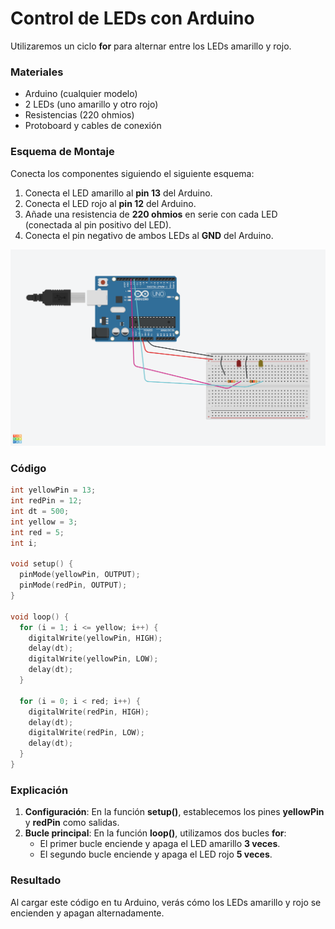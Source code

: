 # Control de LEDs con Arduino

Utilizaremos un ciclo **for** para alternar entre los LEDs amarillo y rojo.

### Materiales
- Arduino (cualquier modelo)
- 2 LEDs (uno amarillo y otro rojo)
- Resistencias (220 ohmios)
- Protoboard y cables de conexión

### Esquema de Montaje
Conecta los componentes siguiendo el siguiente esquema:

1. Conecta el LED amarillo al **pin 13** del Arduino.
2. Conecta el LED rojo al **pin 12** del Arduino.
3. Añade una resistencia de **220 ohmios** en serie con cada LED (conectada al pin positivo del LED).
4. Conecta el pin negativo de ambos LEDs al **GND** del Arduino.

![](../src/Practics/leds%20amarillo%20y%20rojo.png)

### Código
```cpp
int yellowPin = 13;
int redPin = 12;
int dt = 500;
int yellow = 3;
int red = 5;
int i;

void setup() {
  pinMode(yellowPin, OUTPUT);
  pinMode(redPin, OUTPUT);
}

void loop() {
  for (i = 1; i <= yellow; i++) {
    digitalWrite(yellowPin, HIGH);
    delay(dt);
    digitalWrite(yellowPin, LOW);
    delay(dt);
  }

  for (i = 0; i < red; i++) {
    digitalWrite(redPin, HIGH);
    delay(dt);
    digitalWrite(redPin, LOW);
    delay(dt);
  }
}
```

### Explicación
1. **Configuración**: En la función **setup()**, establecemos los pines **yellowPin** y **redPin** como salidas.
2. **Bucle principal**: En la función **loop()**, utilizamos dos bucles **for**:
   - El primer bucle enciende y apaga el LED amarillo **3 veces**.
   - El segundo bucle enciende y apaga el LED rojo **5 veces**.

### Resultado
Al cargar este código en tu Arduino, verás cómo los LEDs amarillo y rojo se encienden y apagan alternadamente.
